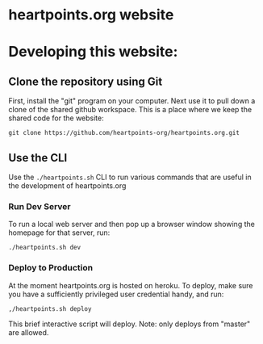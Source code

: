 heartpoints.org website
==================================

# Developing this website:

## Clone the repository using Git

First, install the "git" program on your computer. Next use it to
pull down a clone of the shared github workspace. This is a place where 
we keep the shared code for the website:

    git clone https://github.com/heartpoints-org/heartpoints.org.git
    
## Use the CLI

Use the `./heartpoints.sh` CLI to run various commands that are useful
in the development of heartpoints.org

### Run Dev Server

To run a local web server and then pop up a browser window showing the homepage 
for that server, run:

    ./heartpoints.sh dev

### Deploy to Production

At the moment heartpoints.org is hosted on heroku. To deploy, make sure you have
a sufficiently privileged user credential handy, and run:

    ,/heartpoints.sh deploy

This brief interactive script will deploy. Note: only deploys from "master"
are allowed.